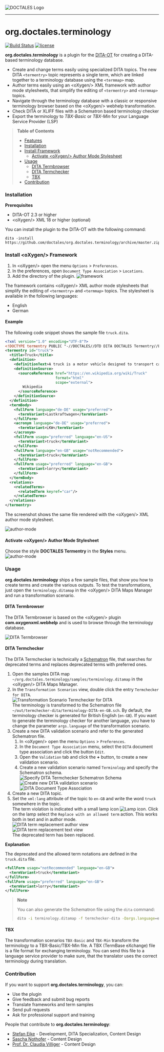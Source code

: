 ![DOCTALES Logo](https://doctales.github.io/images/doctales-logo-without-subtitle.svg)

- - - -

org.doctales.terminology
========================

[![Build Status](https://travis-ci.org/doctales/org.doctales.terminology.svg?branch=master)](https://travis-ci.org/doctales/org.doctales.terminology)
[![license](https://img.shields.io/badge/license-Apache%202.0-blue.svg)](http://www.apache.org/licenses/LICENSE-2.0)

**org.doctales.terminology** is a plugin for the [DITA-OT](http://dita-ot.github.io) for creating a DITA-based terminology database.

- Create and change terms easily using specialized DITA topics. The new DITA `<termentry>` topic represents a single term, which are linked together to a terminology database using the `<termmap>` map.
- Author terms easily using an &lt;oXygen/&gt; XML framework with author mode stylesheets, that simplify the editing of `<termentry>` and `<termmap>` topics.
- Navigate through the terminology database with a classic or responsive terminology browser based on the &lt;oXygen/&gt; webhelp transformation.
- Check DITA or XLIFF files with a Schematron based terminology checker
- Export the terminology to *TBX-Basic* or *TBX-Min* for your Language Service Provider (LSP)

> **Table of Contents**
>
> * [Features](#features)
> * [Installation](#installation)
> * [Install Framework](#install-framework)
>   * [Activate &lt;oXygen/&gt; Author Mode Stylesheet](#activate-oxygen-author-mode-stylesheet)
> * [Usage](#usage)
>   * [DITA Termbrowser](#dita-termbrowser)
>   * [DITA Termchecker](#dita-termchecker)
>   * [TBX](#tbx)
> * [Contribution](#contribution)

### Installation

**Prerequisites**

- DITA-OT 2.3 or higher
- &lt;oXygen/&gt; XML 18 or higher (optional)

You can install the plugin to the DITA-OT with the following command:

```shell
dita -install https://github.com/doctales/org.doctales.terminology/archive/master.zip
```


### Install &lt;oXygen/&gt; Framework

1. In &lt;oXygen/&gt; open the menu `Options` > `Preferences`.
2. In the preferences, open `Document Type Association` > `Locations`.
3. Add the directory of the plugin.
   ![framework](https://raw.githubusercontent.com/doctales/doctales.github.io/master/media/images/framework.png)

The framework contains &lt;oXygen/&gt; XML author mode stylesheets that simplify the editing of `<termentry>` and `<termmap>` topics. The stylesheet is available in the following languages:

- English
- German


#### Example

The following code snippet shows the sample file `truck.dita`.

```xml
<?xml version="1.0" encoding="UTF-8"?>
<!DOCTYPE termentry PUBLIC "-//DOCTALES//DTD DITA DOCTALES Termentry//EN" "termentry.dtd">
<termentry id="truck">
  <title>Truck</title>
  <definition>
    <definitionText>A truck is a motor vehicle designed to transport cargo.</definitionText>
    <definitionSource>
      <sourceReference href="https://en.wikipedia.org/wiki/Truck"
                       format="html"
                       scope="external">
        Wikipedia
      </sourceReference>
    </definitionSource>
  </definition>
  <termBody>
    <fullForm language="de-DE" usage="preferred">
      <termVariant>Lastkraftwagen</termVariant>
    </fullForm>
    <acronym language="de-DE" usage="preferred">
      <termVariant>LKW</termVariant>
    </acronym>
    <fullForm usage="preferred" language="en-US">
      <termVariant>truck</termVariant>
    </fullForm>
    <fullForm language="en-GB" usage="notRecommended">
      <termVariant>truck</termVariant>
    </fullForm>
    <fullForm usage="preferred" language="en-GB">
      <termVariant>lorry</termVariant>
    </fullForm>
  </termBody>
  <relations>
    <relatedTerms>
      <relatedTerm keyref="car"/>
    </relatedTerms>
  </relations>
</termentry>
```

The screenshot shows the same file rendered with the &lt;oXygen/&gt; XML author mode stylesheet.

![author-mode](https://raw.githubusercontent.com/doctales/doctales.github.io/master/media/images/author-mode.png)


#### Activate &lt;oXygen/&gt; Author Mode Stylesheet

Choose the style **DOCTALES Termentry** in the **Styles** menu.<br/>
![author-mode](https://raw.githubusercontent.com/doctales/doctales.github.io/master/media/images/styles-menu.png)


### Usage

**org.doctales.terminology** ships a few sample files, that show you how to create terms and create the various outputs. To test the transformations, just open the `terminology.ditamap` in the &lt;oXygen/&gt; DITA Maps Manager and run a transformation scenario.


#### DITA Termbrowser

The DITA Termbrowser is based on the &lt;oXygen/&gt; plugin **com.oxygenxml.webhelp** and is used to browse through the terminology database.

![DITA Termbrowser](https://raw.githubusercontent.com/doctales/doctales.github.io/master/media/images/termbrowser.png)

#### DITA Termchecker

The DITA Termchecker is technically a [Schematron](http://www.schematron.com) file,
that searches for deprecated terms and replaces deprecated terms with preferred ones.

1. Open the samples DITA map `~/org.doctales.terminology/samples/terminology.ditamap` in the &lt;oXygen/&gt; DITA Maps Manager.
2. In the `Transformation Scenarios` view, double click the entry `Termchecker for DITA`.<br/>
   ![Transformation Scenario Termchecker for DITA](https://raw.githubusercontent.com/doctales/doctales.github.io/master/media/images/termchecker-dita-transformation-scenario.png)<br/>
   The terminology is transformed to the Schematron file `~/out/termchecker-dita/terminology-DITA-en-GB.sch`.
   By default, the terminology checker is generated for British English (`en-GB`).
   If you want to generate the terminology checker for another language, you have to change the parameter `args.language` of the transformation scenario.
3. Create a new DITA validation scenario and refer to the generated Schematron file.
   1. In &lt;oXygen/&gt; open the menu `Options` > `Preferences`.
   2. In the `Document Type Association` menu, select the `DITA` document type association and click the button `Edit`.
   3. Open the `Validation` tab and click the **+** button, to create a new validation scenario.
   4. Create a new validation scenario named `Terminology` and specify the Schematron schema.<br/>
      ![Specify DITA Termchecker Schematron Schema](https://raw.githubusercontent.com/doctales/doctales.github.io/master/media/images/specify-schema-termchecker-dita.png)<br/>
      ![Create new DITA validation scenario](https://raw.githubusercontent.com/doctales/doctales.github.io/master/media/images/termchecker-dita-new-scenario.png)<br/>
      ![DITA Document Type Association](https://raw.githubusercontent.com/doctales/doctales.github.io/master/media/images/termchecker-dita-document-type.png)<br/>
4. Create a new DITA topic.
5. Set the `xml:lang` attribute of the topic to `en-GB` and write the word `truck` somewhere in the topic.<br/>
   The term violation is indicated with a small lamp icon ![Lamp icon](https://raw.githubusercontent.com/doctales/doctales.github.io/master/media/images/icon-lamp.png).
   Click on the lamp select the `Replace with an allowed term` action.
   This works both in text and in author mode.<br/>
   ![DITA term replacement author view](https://raw.githubusercontent.com/doctales/doctales.github.io/master/media/animations/dita-term-replacement-author-view.gif)<br/>
   ![DITA term replacement text view](https://raw.githubusercontent.com/doctales/doctales.github.io/master/media/animations/dita-term-replacement-text-view.gif)<br/>
   The deprecated term has been replaced.

**Explanation**

The deprecated and the allowed term notations are defined in the `truck.dita` file.

```xml
<fullForm usage="notRecommended" language="en-GB">
  <termVariant>truck</termVariant>
</fullForm>
<fullForm usage="preferred" language="en-GB">
  <termVariant>lorry</termVariant>
</fullForm>
```

> **Note**
>
> You can also generate the Schematron file using the `dita` command:
>
> ```bash
> dita -i terminology.ditamap -f termchecker-dita -Dargs.language=en-GB -o termchecker-dita
> ```


#### TBX

The transformation scenarios `TBX-Basic` and `TBX-Min` transform the terminology to a TBX-Basic/TBX-Min file. A TBX (TermBase eXchange) file is a file format for exchanging terminology. You can send this file to a language service provider to make sure, that the translator uses the correct terminology during translation.


### Contribution

If you want to support **org.doctales.terminology**, you can:

* Use the plugin
* Give feedback and submit bug reports
* Translate frameworks and term samples
* Send pull requests
* Ask for professional support and training

People that contribute to **org.doctales.terminology**:

* [Stefan Eike](https://de.linkedin.com/in/stefan-eike-a02a9939) - Development, DITA Specialization, Content Design
* [Sascha Nothofer](https://de.linkedin.com/in/sascha-nothofer-32563811a) - Content Design
* [Prof. Dr. Claudia Villiger](https://de.linkedin.com/in/claudia-villiger-6989b526) - Content Design
